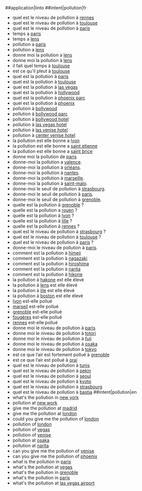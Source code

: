 ##application|linto
##intent|pollution|fr
- quel est le niveau de pollution à [rennes](location)
- quel est le niveau de pollution à [toulouse](location)
- quel est le niveau de pollution à [paris](location)
- temps a [paris](location)
- temps a [lens](location)
- pollution a [paris](location)
- pollution a [lens](location)
- donne moi la pollution a [lens](location)
- donne moi la pollution à [lens](location)
- il fait quel temps à [toulouse](location)
- est ce qu'il pleut à [toulouse](location)
- quel est la pollution à [paris](location)
- quel est la pollution à [toulouse](location)
- quel est la pollution à [las vegas](location)
- quel est la pollution à [hollywood](location)
- quel est la pollution à [phoenix parc](location)
- quel est la pollution à [phoenix](location)
- pollution à [bollywood](location)
- pollution à [bollywood parc](location)
- pollution à [bollywood hotel](location)
- pollution à [las vegas hotel](location)
- pollution à [las venise hotel](location)
- pollution à [center venise hotel](location)
- la pollution est elle bonne a [lyon](location)
- la pollution est elle bonne a [saint etienne](location)
- la pollution est elle bonne a [saint brice](location)
- donne moi la pollution de [paris](location)
- donne-moi la pollution a [valence](location).
- donne-moi la pollution à [orléans](location).
- donne-moi la pollution à [nantes](location).
- donne-moi la pollution à [marseille](location).
- donne-moi la pollution à [saint-malo](location).
- donne-moi le seuil de pollution à [strasbourg](location).
- donne-moi le seuil de pollution à [paris](location).
- donne-moi le seuil de pollution à [grenoble](location).
- quelle est la pollution à [grenoble](location) ?
- quelle est la pollution a [rouen](location) ?
- quelle est la pollution à [lyon](location) ?
- quelle est la pollution à [lille](location) ?
- quelle est la pollution à [rennes](location) ?
- quel est le niveau de pollution à [strasbourg](location) ?
- quel est le niveau de pollution à [toulouse](location) ?
- quel est le niveau de pollution à [paris](location) ?
- donne-moi le niveau de pollution à [paris](location).
- comment est la pollution à [himeji](location)
- comment est la pollution à [nagazaki](location)
- comment est la pollution à [hiroshima](location)
- comment est la pollution à [narita](location)
- comment est la pollution à [hikone](location)
- la pollution à [hakone](location) est elle élevé
- la pollution à [lens](location) est elle élevé
- la pollution à [lile](location) est elle élevé
- la pollution à [boston](location) est elle élevé
- [lyon](location) est-elle pollué
- [marseil](location) est-elle pollué
- [grenoble](location) est-elle pollué
- [fougères](location) est-elle pollué
- [rennes](location) est-elle pollué
- donne moi le niveau de pollution à [paris](location)
- donne moi le niveau de pollution à [totori](location)
- donne moi le niveau de pollution à [fuji](location)
- donne moi le niveau de pollution à [osaka](location)
- donne moi le niveau de pollution à [tokyo](location)
- est ce que l’air est fortement pollué à [grenoble](location)
- est ce que l’air est pollué à [orai](location)
- quel est le niveau de pollution à [tunis](location)
- quel est le niveau de pollution à [pekin](location)
- quel est le niveau de pollution à [seoul](location)
- quel est le niveau de pollution à [kyoto](location)
- quel est le niveau de pollution à [strasbourg](location)
- quel est le niveau de pollution à [bastia](location)
##intent|pollution|en
- what's the pollution in [new york](location)
- pollution at [new work](location)
- give me the pollution at [madrid](location)
- give me the pollution at [london](location)
- could you give me the pollution of [london](location)
- pollution of [london](location)
- pollution of [vegas](location)
- pollution of [venise](location)
- pollution at [osaka](location)
- pollution at [narita](location)
- can you give me the pollution of [venise](location)
- can you give me the pollution of [phoenix](location)
- what is the pollution in [paris](location)
- what's the pollution at [vegas](location)
- what's the pollution in [grenoble](location)
- what's the pollution in [paris](location)
- what's the pollution at [las vegas airport](location)
